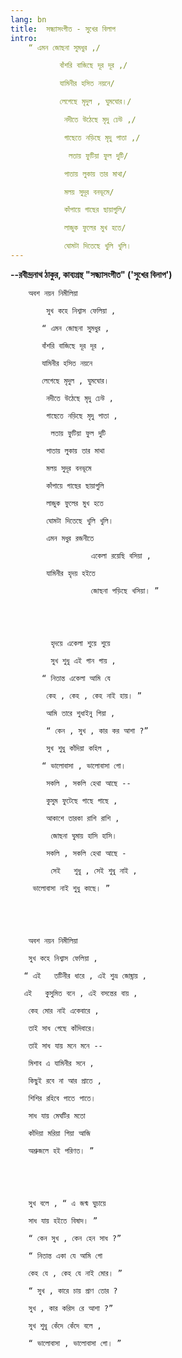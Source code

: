 ```yaml
---
lang: bn
title:  সন্ধ্যাসংগীত - সুখের বিলাপ
intro:
    “ এমন জোছনা সুমধুর ,/

           বাঁশরি বাজিছে দূর দূর ,/

           যামিনীর হসিত নয়নে/

           লেগেছে মৃদুল , ঘুমঘোর।/

            নদীতে উঠেছে মৃদু ঢেউ ,/

            গাছেতে নড়িছে মৃদু পাতা ,/

             লতায় ফুটিয়া ফুল দুটি/

            পাতায় লুকায় তার মাথা/

            মলয় সুদূর বনভূমে/

            কাঁপায়ে গাছের ছায়াগুলি/

            লাজুক ফুলের মুখ হতে/

            ঘোমটা দিতেছে খুলি খুলি।
---
```


**--রবীন্দ্রনাথ ঠাকুর, কাব্যগ্রন্থ "সন্ধ্যাসংগীত" ('সুখের বিলাপ')**

        অবশ নয়ন নিমীলিয়া

            সুখ কহে নিশ্বাস ফেলিয়া ,

           “ এমন জোছনা সুমধুর ,

           বাঁশরি বাজিছে দূর দূর ,

           যামিনীর হসিত নয়নে

           লেগেছে মৃদুল , ঘুমঘোর।

            নদীতে উঠেছে মৃদু ঢেউ ,

            গাছেতে নড়িছে মৃদু পাতা ,

             লতায় ফুটিয়া ফুল দুটি

            পাতায় লুকায় তার মাথা

            মলয় সুদূর বনভূমে

            কাঁপায়ে গাছের ছায়াগুলি

            লাজুক ফুলের মুখ হতে

            ঘোমটা দিতেছে খুলি খুলি।

            এমন মধুর রজনীতে

                      একেলা রয়েছি বসিয়া ,

            যামিনীর হৃদয় হইতে

                      জোছনা পড়িছে খসিয়া। ”

 

 

             হৃদয়ে একেলা শুয়ে শুয়ে

             সুখ শুধু এই গান গায় ,

           “ নিতান্ত একেলা আমি যে

            কেহ , কেহ , কেহ নাই হায়। ”

            আমি তারে শুধাইনু গিয়া ,

            “ কেন , সুখ , কার কর আশা ?”

            সুখ শুধু কাঁদিয়া কহিল ,

           “ ভালোবাসা , ভালোবাসা গো।

            সকলি , সকলি হেথা আছে --

            কুসুম ফুটেছে গাছে গাছে ,

            আকাশে তারকা রাশি রাশি ,

             জোছনা ঘুমায় হাসি হাসি।

            সকলি , সকলি হেথা আছে -

             সেই   শুধু , সেই শুধু নাই ,

         ভালোবাসা নাই শুধু কাছে। ”

 

 

        অবশ নয়ন নিমীলিয়া

        সুখ কহে নিশ্বাস ফেলিয়া ,

       “ এই   তটিনীর ধারে , এই শুভ্র জোছ্নায় ,

       এই   কুসুমিত বনে , এই বসন্তের বায় ,

        কেহ মোর নাই একেবারে ,

        তাই সাধ গেছে কাঁদিবারে।

        তাই সাধ যায় মনে মনে --

        মিশাব এ যামিনীর সনে ,

        কিছুই রবে না আর প্রাতে ,

        শিশির রহিবে পাতে পাতে।

        সাধ যায় মেঘটির মতো

        কাঁদিয়া মরিয়া গিয়া আজি

        অশ্রুজলে হই পরিণত। ”

 

 

        সুখ বলে , “ এ জন্ম ঘুচায়ে

        সাধ যায় হইতে বিষাদ। ”

        “ কেন সুখ , কেন হেন সাধ ?”

        “ নিতান্ত একা যে আমি গো

        কেহ যে , কেহ যে নাই মোর। ”

        “ সুখ , কারে চায় প্রাণ তোর ?

        সুখ , কার করিস রে আশা ?”

        সুখ শুধু কেঁদে কেঁদে বলে ,

        “ ভালোবাসা , ভালোবাসা গো। ”
